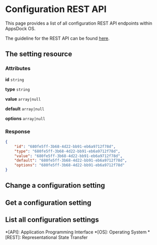 # Configuration REST API

This page provides a list of all configuration REST API endpoints within AppsDock OS.

The guideline for the REST API can be found [here](../../../gettingstarted/guidelines/rest-api).

## The setting resource

### Attributes

**id** `string`


**type** `string`


**value** `array|null`


**default** `array|null`


**options** `array|null`


### Response

~~~json
{
    "id": "680fe5ff-3b68-4d22-bb91-eb6a9712f78d",
    "type": "680fe5ff-3b68-4d22-bb91-eb6a9712f78d",
    "value": "680fe5ff-3b68-4d22-bb91-eb6a9712f78d",
    "default": "680fe5ff-3b68-4d22-bb91-eb6a9712f78d",
    "options": "680fe5ff-3b68-4d22-bb91-eb6a9712f78d"
}
~~~

## Change a configuration setting

## Get a configuration setting

## List all configuration settings


*[API]: Application Programming Interface
*[OS]: Operating System
*[REST]: Representational State Transfer

